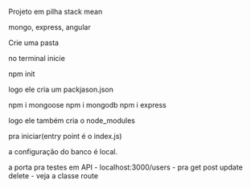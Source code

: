 Projeto em pilha stack mean

mongo, express, angular

Crie uma pasta

no terminal inicie

npm init

logo ele cria um packjason.json

npm i mongoose
npm i mongodb
npm i express

logo ele também cria o node_modules

pra iniciar(entry point é o index.js)

a configuração do banco é local.

a porta pra testes em API - localhost:3000/users - pra get post update delete - veja a classe route